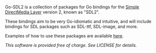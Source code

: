Go-SDL2 is a collection of packages for Go bindings for the
[Simple DirectMedia Layer](http://libsdl.org) version 2, known as "SDL2".

These bindings aim to be very Go-idiomatic and intuitive, and will include
bindings for SDL packages such as SDL-ttf, SDL-image, and more.

Examples of how to use these packages are available
[here](https://github.com/adam000/go-sdl-gl-examples).

*This software is provided free of charge. See LICENSE for details.*
